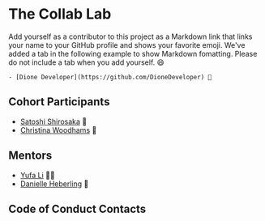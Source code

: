 # The Collab Lab

Add yourself as a contributor to this project as a Markdown link that links your name to your GitHub profile and shows your favorite emoji. We've added a tab in the following example to show Markdown fomatting. Please do not include a tab when you add yourself. 😄

    - [Dione Developer](https://github.com/DioneDeveloper) 💅

## Cohort Participants

- [Satoshi Shirosaka](https://github.com/Satoshi-Sh) 🙏
- [Christina Woodhams](https://github.com/polly89) 💃

## Mentors

- [Yufa Li](https://github.com/01001101CK) 🧘‍♀️
- [Danielle Heberling](https://github.com/deeheber) 🧐

## Code of Conduct Contacts
